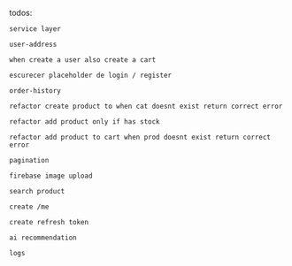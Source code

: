 todos:
     
    service layer
    
    user-address 

    when create a user also create a cart

    escurecer placeholder de login / register

    order-history 

    refactor create product to when cat doesnt exist return correct error

    refactor add product only if has stock

    refactor add product to cart when prod doesnt exist return correct error

    pagination
    
    firebase image upload

    search product

    create /me

    create refresh token

    ai recommendation

    logs
